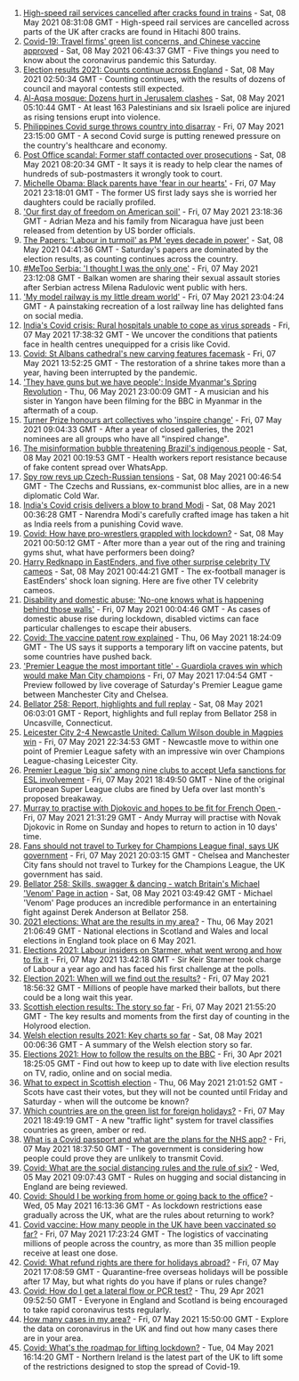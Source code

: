 1. [High-speed rail services cancelled after cracks found in trains](https://www.bbc.co.uk/news/uk-57036247) - Sat, 08 May 2021 08:31:08 GMT - High-speed rail services are cancelled across parts of the UK after cracks are found in Hitachi 800 trains.
2. [Covid-19: Travel firms' green list concerns, and Chinese vaccine approved](https://www.bbc.co.uk/news/uk-57034558) - Sat, 08 May 2021 06:43:37 GMT - Five things you need to know about the coronavirus pandemic this Saturday.
3. [Election results 2021: Counts continue across England](https://www.bbc.co.uk/news/uk-politics-57033273) - Sat, 08 May 2021 02:50:34 GMT - Counting continues, with the results of dozens of council and mayoral contests still expected.
4. [Al-Aqsa mosque: Dozens hurt in Jerusalem clashes](https://www.bbc.co.uk/news/world-middle-east-57034237) - Sat, 08 May 2021 05:10:44 GMT - At least 163 Palestinians and six Israeli police are injured as rising tensions erupt into violence.
5. [Philippines Covid surge throws country into disarray](https://www.bbc.co.uk/news/world-asia-57004926) - Fri, 07 May 2021 23:15:00 GMT - A second Covid surge is putting renewed pressure on the country's healthcare and economy.
6. [Post Office scandal: Former staff contacted over prosecutions](https://www.bbc.co.uk/news/business-57035924) - Sat, 08 May 2021 08:20:34 GMT - It says it is ready to help clear the names of hundreds of sub-postmasters it wrongly took to court.
7. [Michelle Obama: Black parents have 'fear in our hearts'](https://www.bbc.co.uk/news/world-us-canada-57034638) - Fri, 07 May 2021 23:18:01 GMT - The former US first lady says she is worried her daughters could be racially profiled.
8. ['Our first day of freedom on American soil'](https://www.bbc.co.uk/news/world-us-canada-57022918) - Fri, 07 May 2021 23:18:36 GMT - Adrian Meza and his family from Nicaragua have just been released from detention by US border officials.
9. [The Papers: 'Labour in turmoil' as PM 'eyes decade in power'](https://www.bbc.co.uk/news/blogs-the-papers-57033837) - Sat, 08 May 2021 04:41:36 GMT - Saturday's papers are dominated by the election results, as counting continues across the country.
10. [#MeToo Serbia: 'I thought I was the only one'](https://www.bbc.co.uk/news/world-europe-57011605) - Fri, 07 May 2021 23:12:08 GMT - Balkan women are sharing their sexual assault stories after Serbian actress Milena Radulovic went public with hers.
11. ['My model railway is my little dream world'](https://www.bbc.co.uk/news/uk-england-leicestershire-57025809) - Fri, 07 May 2021 23:04:24 GMT - A painstaking recreation of a lost railway line has delighted fans on social media.
12. [India's Covid crisis: Rural hospitals unable to cope as virus spreads](https://www.bbc.co.uk/news/world-asia-india-57029452) - Fri, 07 May 2021 17:38:32 GMT - We uncover the conditions that patients face in health centres unequipped for a crisis like Covid.
13. [Covid: St Albans cathedral's new carving features facemask](https://www.bbc.co.uk/news/uk-england-beds-bucks-herts-57023017) - Fri, 07 May 2021 13:52:25 GMT - The restoration of a shrine takes more than a year, having been interrupted by the pandemic.
14. ['They have guns but we have people': Inside Myanmar's Spring Revolution](https://www.bbc.co.uk/news/world-asia-57016528) - Thu, 06 May 2021 23:00:09 GMT - A musician and his sister in Yangon have been filming for the BBC in Myanmar in the aftermath of a coup.
15. [Turner Prize honours art collectives who 'inspire change'](https://www.bbc.co.uk/news/entertainment-arts-57014187) - Fri, 07 May 2021 09:04:33 GMT - After a year of closed galleries, the 2021 nominees are all groups who have all "inspired change".
16. [The misinformation bubble threatening Brazil's indigenous people](https://www.bbc.co.uk/news/blogs-trending-56919424) - Sat, 08 May 2021 00:19:53 GMT - Health workers report resistance because of fake content spread over WhatsApp.
17. [Spy row revs up Czech-Russian tensions](https://www.bbc.co.uk/news/world-europe-57008363) - Sat, 08 May 2021 00:46:54 GMT - The Czechs and Russians, ex-communist bloc allies, are in a new diplomatic Cold War.
18. [India's Covid crisis delivers a blow to brand Modi](https://www.bbc.co.uk/news/world-asia-india-56970569) - Sat, 08 May 2021 00:36:28 GMT - Narendra Modi's carefully crafted image has taken a hit as India reels from a punishing Covid wave.
19. [Covid: How have pro-wrestlers grappled with lockdown?](https://www.bbc.co.uk/news/uk-england-56987610) - Sat, 08 May 2021 00:50:12 GMT - After more than a year out of the ring and training gyms shut, what have performers been doing?
20. [Harry Redknapp in EastEnders, and five other surprise celebrity TV cameos](https://www.bbc.co.uk/news/entertainment-arts-56996345) - Sat, 08 May 2021 00:44:21 GMT - The ex-football manager is EastEnders' shock loan signing. Here are five other TV celebrity cameos.
21. [Disability and domestic abuse: 'No-one knows what is happening behind those walls'](https://www.bbc.co.uk/news/disability-56197682) - Fri, 07 May 2021 00:04:46 GMT - As cases of domestic abuse rise during lockdown, disabled victims can face particular challenges to escape their abusers.
22. [Covid: The vaccine patent row explained](https://www.bbc.co.uk/news/business-57016260) - Thu, 06 May 2021 18:24:09 GMT - The US says it supports a temporary lift on vaccine patents, but some countries have pushed back.
23. ['Premier League the most important title' - Guardiola craves win which would make Man City champions](https://www.bbc.co.uk/sport/football/56953530) - Fri, 07 May 2021 17:04:54 GMT - Preview followed by live coverage of Saturday's Premier League game between Manchester City and Chelsea.
24. [Bellator 258: Report, highlights and full replay](https://www.bbc.co.uk/sport/mixed-martial-arts/57035667) - Sat, 08 May 2021 06:03:01 GMT - Report, highlights and full replay from Bellator 258 in Uncasville, Connecticut.
25. [Leicester City 2-4 Newcastle United: Callum Wilson double in Magpies win](https://www.bbc.co.uk/sport/football/56938827) - Fri, 07 May 2021 22:34:53 GMT - Newcastle move to within one point of Premier League safety with an impressive win over Champions League-chasing Leicester City.
26. [Premier League 'big six' among nine clubs to accept Uefa sanctions for ESL involvement](https://www.bbc.co.uk/sport/football/57031372) - Fri, 07 May 2021 18:49:50 GMT - Nine of the original European Super League clubs are fined by Uefa over last month's proposed breakaway.
27. [Murray to practise with Djokovic and hopes to be fit for French Open ](https://www.bbc.co.uk/sport/tennis/57032348) - Fri, 07 May 2021 21:31:29 GMT - Andy Murray will practise with Novak Djokovic in Rome on Sunday and hopes to return to action in 10 days' time.
28. [Fans should not travel to Turkey for Champions League final, says UK government](https://www.bbc.co.uk/sport/football/57029583) - Fri, 07 May 2021 20:03:15 GMT - Chelsea and Manchester City fans should not travel to Turkey for the Champions League, the UK government has said.
29. [Bellator 258: Skills, swagger & dancing - watch Britain's Michael 'Venom' Page in action](https://www.bbc.co.uk/sport/av/mixed-martial-arts/57035259) - Sat, 08 May 2021 03:49:42 GMT - Michael 'Venom' Page produces an incredible performance in an entertaining fight against Derek Anderson at Bellator 258.
30. [2021 elections: What are the results in my area?](https://www.bbc.co.uk/news/56129210) - Thu, 06 May 2021 21:06:49 GMT - National elections in Scotland and Wales and local elections in England took place on 6 May 2021.
31. [Elections 2021: Labour insiders on Starmer, what went wrong and how to fix it](https://www.bbc.co.uk/news/uk-politics-57024995) - Fri, 07 May 2021 13:42:18 GMT - Sir Keir Starmer took charge of Labour a year ago and has faced his first challenge at the polls.
32. [Election 2021: When will we find out the results?](https://www.bbc.co.uk/news/uk-politics-56581106) - Fri, 07 May 2021 18:56:32 GMT - Millions of people have marked their ballots, but there could be a long wait this year.
33. [Scottish election results: The story so far](https://www.bbc.co.uk/news/uk-scotland-scotland-politics-57033767) - Fri, 07 May 2021 21:55:20 GMT - The key results and moments from the first day of counting in the Holyrood election.
34. [Welsh election results 2021: Key charts so far](https://www.bbc.co.uk/news/uk-wales-politics-57026094) - Sat, 08 May 2021 00:06:36 GMT - A summary of the Welsh election story so far.
35. [Elections 2021: How to follow the results on the BBC](https://www.bbc.co.uk/news/uk-politics-56930132) - Fri, 30 Apr 2021 18:25:05 GMT - Find out how to keep up to date with live election results on TV, radio, online and on social media.
36. [What to expect in Scottish election](https://www.bbc.co.uk/news/uk-scotland-scotland-politics-56972971) - Thu, 06 May 2021 21:01:52 GMT - Scots have cast their votes, but they will not be counted until Friday and Saturday - when will the outcome be known?
37. [Which countries are on the green list for foreign holidays?](https://www.bbc.co.uk/news/explainers-52544307) - Fri, 07 May 2021 18:49:19 GMT - A new "traffic light" system for travel classifies countries as green, amber or red.
38. [What is a Covid passport and what are the plans for the NHS app?](https://www.bbc.co.uk/news/explainers-55718553) - Fri, 07 May 2021 18:37:50 GMT - The government is considering how people could prove they are unlikely to transmit Covid.
39. [Covid: What are the social distancing rules and the rule of six?](https://www.bbc.co.uk/news/uk-51506729) - Wed, 05 May 2021 09:07:43 GMT - Rules on hugging and social distancing in England are being reviewed.
40. [Covid: Should I be working from home or going back to the office?](https://www.bbc.co.uk/news/business-52567567) - Wed, 05 May 2021 16:13:36 GMT - As lockdown restrictions ease gradually across the UK, what are the rules about returning to work?
41. [Covid vaccine: How many people in the UK have been vaccinated so far?](https://www.bbc.co.uk/news/health-55274833) - Fri, 07 May 2021 17:23:24 GMT - The logistics of vaccinating millions of people across the country, as more than 35 million people receive at least one dose.
42. [Covid: What refund rights are there for holidays abroad?](https://www.bbc.co.uk/news/business-51615412) - Fri, 07 May 2021 17:08:59 GMT - Quarantine-free overseas holidays will be possible after 17 May, but what rights do you have if plans or rules change?
43. [Covid: How do I get a lateral flow or PCR test?](https://www.bbc.co.uk/news/health-51943612) - Thu, 29 Apr 2021 09:52:50 GMT - Everyone in England and Scotland is being encouraged to take rapid coronavirus tests regularly.
44. [How many cases in my area?](https://www.bbc.co.uk/news/uk-51768274) - Fri, 07 May 2021 15:50:00 GMT - Explore the data on coronavirus in the UK and find out how many cases there are in your area.
45. [Covid: What's the roadmap for lifting lockdown?](https://www.bbc.co.uk/news/explainers-52530518) - Tue, 04 May 2021 16:14:20 GMT - Northern Ireland is the latest part of the UK to lift some of the restrictions designed to stop the spread of Covid-19.
